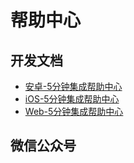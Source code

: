 # 帮助中心

## 开发文档

* [安卓-5分钟集成帮助中心](https://github.com/xiaper/android/tree/master/helpcenter)
* [iOS-5分钟集成帮助中心](https://github.com/xiaper/ios/tree/master/helpcenter)
* [Web-5分钟集成帮助中心](https://github.com/xiaper/web/tree/master/support)

## 微信公众号

<img :src="$withBase('/image/qrcode_xiaperio_430.jpg')" style="width:250px;"/>

<!-- ## 参考 -->
